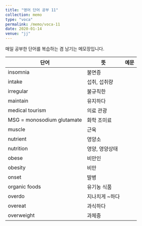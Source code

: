 ```yaml
---
title: "영어 단어 공부 11"
collection: memo
type: "voca"
permalink: /memo/voca-11
date: 2020-01-14
venue: "jj"
---
```


매일 공부한 단어를 복습하는 겸 남기는 메모장입니다.

| 단어            | 뜻   |  예문                                                            |
| --------         | ------ | ------------------------------------------------------------ |
| insomnia | 불면증 |  |
| intake | 섭취, 섭취량 |  |
| irregular | 불규칙한 |  |
| maintain | 유지하다 |  |
| medical tourism | 의료 관광 |  |
| MSG = monosodium glutamate | 화학 조미료 |  |
| muscle | 근육 |  |
| nutrient | 영양소 |  |
| nutrition | 영양, 영양상태 |  |
| obese | 비만인 |  |
| obesity | 비만 |  |
| onset | 발병 |  |
| organic foods | 유기농 식품 |  |
| overdo | 지나치게 ~하다 |  |
| overeat | 과식하다 |  |
| overweight | 과체중 |  |













